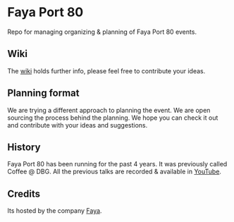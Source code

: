 # Faya Port 80

Repo for managing organizing & planning of Faya Port 80 events.

## Wiki

The [wiki][wiki] holds further info, please feel free to contribute your ideas.

## Planning format

We are trying a different approach to planning the event. We are open sourcing the process behind the planning. We hope you can check it out and contribute with your ideas and suggestions.

## History

Faya Port 80 has been running for the past 4 years. It was previously called Coffee @ DBG. All the previous talks are recorded & available in [YouTube][youtube]. 

## Credits

Its hosted by the company [Faya][faya].

[wiki]: https://github.com/fayausa/faya-port-80/wiki
[youtube]: https://www.youtube.com/channel/UCF3jAbUYCEp-5O1bKNV-Nrw/feed
[faya]: https://fayausa.com/
